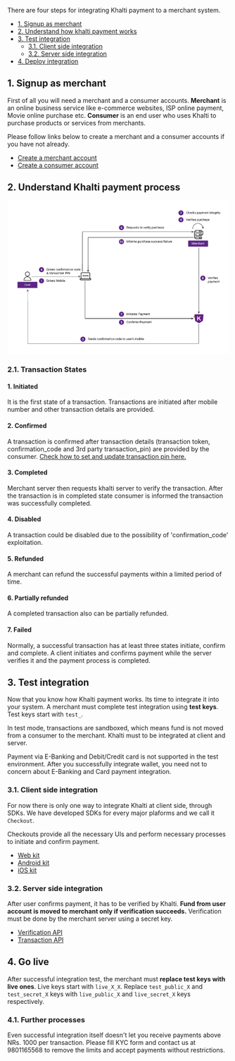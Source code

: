 There are four steps for integrating Khalti payment to a merchant system.

- [1. Signup as merchant](#1-signup-as-merchant)
- [2. Understand how khalti payment works](#2-understand-khalti-payment-process)
- [3. Test integration](#3-test-integration)
	- [3.1. Client side integration](##3.1-client-side-integration)
	- [3.2. Server side integration](##3.2-server-side-integration)
- [4. Deploy integration](#4-deploy-integration)

## 1. Signup as merchant
First of all you will need a merchant and a consumer accounts.
**Merchant** is an online business service like e-commerce websites, ISP online payment, Movie online purchase etc.
**Consumer** is an end user who uses Khalti to purchase products or services from merchants.

Please follow links below to create a merchant and a consumer accounts if you have not already.

- [Create a merchant account](https://khalti.com/join/merchant/)
- [Create a consumer account](https://khalti.com/join/)

## 2. Understand Khalti payment process

![Khalti payment overview](./img/khalti-payment-overview.png)

### 2.1. Transaction States
#### 1. Initiated

It is the first state of a transaction. Transactions are initiated after mobile number and other transaction details are provided.

#### 2. Confirmed

A transaction is confirmed after transaction details (transaction token, confirmation_code and  3rd party transaction_pin) are provided by the consumer.
[Check how to set and update transaction pin here.](https://www.youtube.com/watch?v=KeX7j_hp_sk)

#### 3. Completed

Merchant server then requests khalti server to verify the transaction. After the transaction is in completed state consumer is informed the transaction was successfully completed.

#### 4. Disabled

A transaction could be disabled due to the possibility of 'confirmation_code' exploitation.

#### 5. Refunded

A merchant can refund the successful payments within a limited period of time.

#### 6. Partially refunded

A completed transaction also can be partially refunded.

#### 7. Failed

Normally, a successful transaction has at least three states initiate, confirm and complete. A client initiates and confirms payment while the server verifies it and the payment process is completed.

## 3. Test integration
Now that you know how Khalti payment works. Its time to integrate it into your system.
A merchant must complete test integration using **test keys**. Test keys start with `test_`.

In test mode, transactions are sandboxed, which means fund is not moved from a consumer to the merchant.
Khalti must to be integrated at client and server.


Payment via E-Banking and Debit/Credit card is not supported in the test environment. After you successfully integrate wallet, you need not to concern about E-Banking and Card payment integration.

### 3.1. Client side integration
For now there is only one way to integrate Khalti at client side, through SDKs.
We have developed SDKs for every major plaforms and we call it `Checkout`.

Checkouts provide all the necessary UIs and perform necessary processes to initiate and confirm payment.

- [Web kit](./checkout/web.md)
- [Android kit](./checkout/android.md)
- [iOS kit](./checkout/ios.md)

### 3.2. Server side integration
After user confirms payment, it has to be verified by Khalti.
**Fund from user account is moved to merchant only if verification succeeds.**
Verification must be done by the merchant server using a secret key.

- [Verification API](./api/verification.md)
- [Transaction API](./api/transaction.md)


## 4. Go live
After successful integration test, the merchant must **replace test keys with live ones**.
Live keys start with `live_X_X`. Replace `test_public_X` and `test_secret_X` keys with `live_public_X` and `live_secret_X` keys respectively.

### 4.1. Further processes
Even successful integration itself doesn't let you receive payments above NRs. 1000 per transaction. Please fill KYC form and contact us at 9801165568 to remove the limits and accept payments without restrictions.
